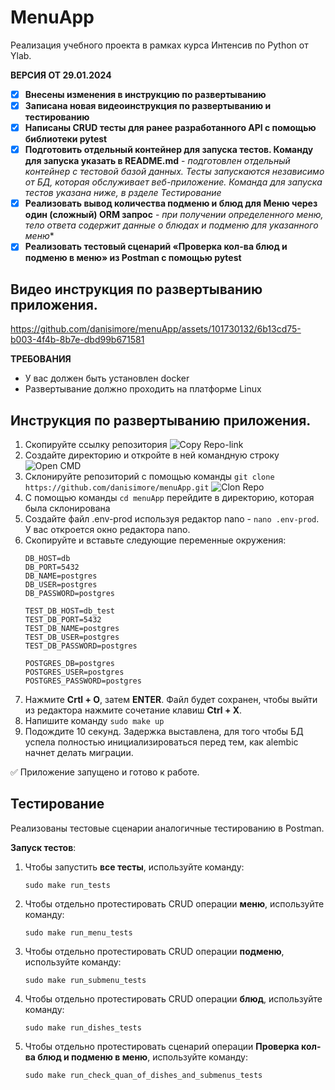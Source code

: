 # MenuApp
Реализация учебного проекта в рамках курса Интенсив по Python от Ylab.

**ВЕРСИЯ ОТ 29.01.2024**
- [x] **Внесены изменения в инструкцию по развертыванию**
- [x] **Записана новая видеоинструкция по развертыванию и тестированию** 
- [x] **Написаны CRUD тесты для ранее разработанного API с помощью библиотеки pytest**
- [x] **Подготовить отдельный контейнер для запуска тестов. Команду для запуска указать в README.md** - *подготовлен отдельный контейнер с тестовой базой данных. Тесты запускаются независимо от БД, которая обслуживает веб-приложение. Команда для запуска тестов указана ниже, в рзделе Тестирование*
- [x] **Реализовать вывод количества подменю и блюд для Меню через один (сложный) ORM запрос** - *при получении определенного меню, тело ответа содержит данные о блюдах и подменю для указанного меню**
- [x] **Реализовать тестовый сценарий «Проверка кол-ва блюд и подменю в меню» из Postman с помощью pytest**

## Видео инструкция по развертыванию приложения.



https://github.com/danisimore/menuApp/assets/101730132/6b13cd75-b003-4f4b-8b7e-dbd99b671581



**ТРЕБОВАНИЯ**
+ У вас должен быть установлен docker
+ Развертывание должно проходить на платформе Linux

## Инструкция по развертыванию приложения.
1. Скопируйте ссылку репозитория ![Copy Repo-link](https://i.imgur.com/p8WPXpm.png)
2. Создайте директорию и откройте в ней командную строку ![Open CMD](https://i.imgur.com/DQay8e8.png)
3. Склонируйте репозиторий с помощью команды `git clone https://github.com/danisimore/menuApp.git` ![Clon Repo](https://i.imgur.com/FkDS1pr.png)
4. С помощью команды `cd menuApp` перейдите в директорию, которая была склонирована
5. Создайте файл .env-prod используя редактор nano - `nano .env-prod`. У вас откроется окно редактора nano.
6. Скопируйте и вставьте следующие переменные окружения:
   ```
   DB_HOST=db
   DB_PORT=5432
   DB_NAME=postgres
   DB_USER=postgres
   DB_PASSWORD=postgres
   
   TEST_DB_HOST=db_test
   TEST_DB_PORT=5432
   TEST_DB_NAME=postgres
   TEST_DB_USER=postgres
   TEST_DB_PASSWORD=postgres
   
   POSTGRES_DB=postgres
   POSTGRES_USER=postgres
   POSTGRES_PASSWORD=postgres
   ```
7. Нажмите **Crtl + O**, затем **ENTER**. Файл будет сохранен, чтобы выйти из редактора нажмите сочетание клавиш **Ctrl + X**.
8. Напишите команду `sudo make up`
10. Подождите 10 секунд. Задержка выставлена, для того чтобы БД успела полностью инициализироваться перед тем, как alembic начнет делать миграции.

✅	Приложение запущено и готово к работе.

## Тестирование
Реализованы тестовые сценарии аналогичные тестированию в Postman.

**Запуск тестов**:
1. Чтобы запустить **все тесты**, используйте команду:
   ```
   sudo make run_tests
   ```
2. Чтобы отдельно протестировать CRUD операции **меню**, используйте команду:
   ```
   sudo make run_menu_tests
   ```
3. Чтобы отдельно протестировать CRUD операции **подменю**, используйте команду:
   ```
   sudo make run_submenu_tests
   ```
4. Чтобы отдельно протестировать CRUD операции **блюд**, используйте команду:
   ```
   sudo make run_dishes_tests
   ```
5. Чтобы отдельно протестировать сценарий операции **Проверка кол-ва блюд и подменю в меню**, используйте команду:
   ```
   sudo make run_check_quan_of_dishes_and_submenus_tests
   ```
